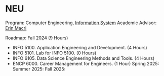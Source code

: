 # NEU
Program: Computer Engineering, [Information System](https://catalog.northeastern.edu/graduate/engineering/multidisciplinary/information-systems-msis/#programrequirementstext)
Academic Advisor: [Erin Macri](https://coe.northeastern.edu/people/macri-erin/)

Roadmap: 
Fall 2024 (9 Hours)
- INFO 5100. Application Engineering and Development. (4 Hours)
- INFO 5101. Lab for INFO 5100. (0 Hours)
- INFO 6105. Data Science Engineering Methods and Tools. (4 Hours)
- ENCP 6000. Career Management for Engineers. (1 Hour)
Spring 2025:
Summer 2025:
Fall 2025:

